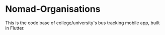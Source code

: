 # Nomad-Organisations
This is the code base of college/university's bus tracking mobile app, built in Flutter.
